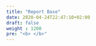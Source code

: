 ```yaml
---
title: "Report Base"
date: 2020-04-24T22:47:10+02:00
draft: false
weight : 1200
pre: "<b> </b>"
---
```



